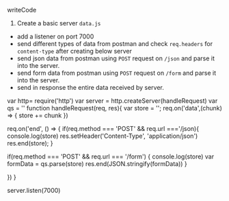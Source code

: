 writeCode

1. Create a basic server `data.js`

- add a listener on port 7000
- send different types of data from postman and check `req.headers` for `content-type` after creating below server
- send json data from postman using `POST` request on `/json` and parse it into the server.
- send form data from postman using `POST` request on `/form` and parse it into the server.
- send in response the entire data received by server.


var http= require('http')
var server = http.createServer(handleRequest)
var qs = ''
function handleRequest(req, res){
  var store = '';
  req.on('data',(chunk) => {
    store += chunk
  })
  
  req.on('end', () => {
  if(req.method === 'POST' && req.url ==='/json){
    console.log(store)
    res.setHeader('Content-Type', 'application/json')
    res.end(store);
  }
  
  if(req.method === 'POST' && req.url === '/form') {
    console.log(store)
   var formData = qs.parse(store)
   res.end(JSON.stringify(formData))
  }

  })
}

server.listen(7000)

